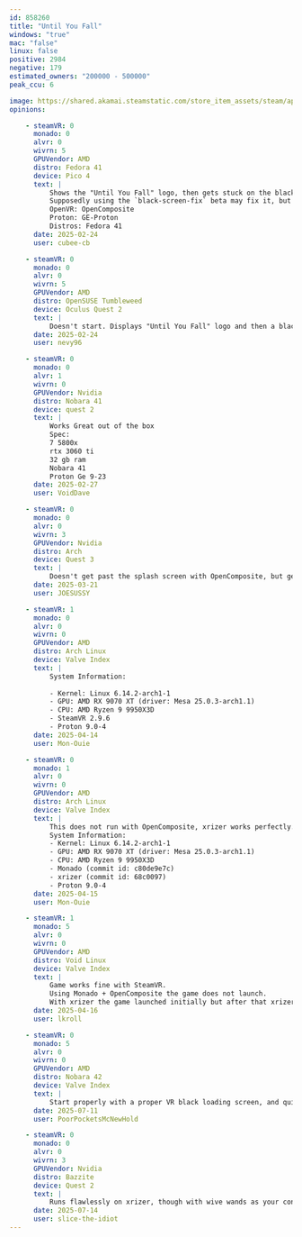 ```yaml
---
id: 858260
title: "Until You Fall"
windows: "true"
mac: "false"
linux: false
positive: 2984
negative: 179
estimated_owners: "200000 - 500000"
peak_ccu: 6

image: https://shared.akamai.steamstatic.com/store_item_assets/steam/apps/858260/header.jpg?t=1724690100
opinions:

    - steamVR: 0
      monado: 0
      alvr: 0
      wivrn: 5
      GPUVendor: AMD
      distro: Fedora 41
      device: Pico 4
      text: |
          Shows the "Until You Fall" logo, then gets stuck on the black screen afterwards.
          Supposedly using the `black-screen-fix` beta may fix it, but that beta seems to not exist anymore.
          OpenVR: OpenComposite
          Proton: GE-Proton
          Distros: Fedora 41
      date: 2025-02-24
      user: cubee-cb

    - steamVR: 0
      monado: 0
      alvr: 0
      wivrn: 5
      GPUVendor: AMD
      distro: OpenSUSE Tumbleweed
      device: Oculus Quest 2
      text: |
          Doesn't start. Displays "Until You Fall" logo and then a black screen and Open Composite error `XR_ERROR_SESSION_NOT_RUNNING`
      date: 2025-02-24
      user: nevy96

    - steamVR: 0
      monado: 0
      alvr: 1
      wivrn: 0
      GPUVendor: Nvidia
      distro: Nobara 41
      device: quest 2
      text: |
          Works Great out of the box
          Spec:
          7 5800x
          rtx 3060 ti
          32 gb ram
          Nobara 41
          Proton Ge 9-23
      date: 2025-02-27
      user: VoidDave

    - steamVR: 0
      monado: 0
      alvr: 0
      wivrn: 3
      GPUVendor: Nvidia
      distro: Arch
      device: Quest 3
      text: |
          Doesn't get past the splash screen with OpenComposite, but gets ingame with xrizer. Right now it seems like it's emulating Vive Wands, but the game is still perfectly playable, and this will most likely be fixed as xrizer matures. Running on 6.13.7 zen kernel, nvidia 570.124, Hyprland, Proton experimental
      date: 2025-03-21
      user: JOESUSSY

    - steamVR: 1
      monado: 0
      alvr: 0
      wivrn: 0
      GPUVendor: AMD
      distro: Arch Linux
      device: Valve Index
      text: |
          System Information:
           
          - Kernel: Linux 6.14.2-arch1-1 
          - GPU: AMD RX 9070 XT (driver: Mesa 25.0.3-arch1.1)
          - CPU: AMD Ryzen 9 9950X3D 
          - SteamVR 2.9.6
          - Proton 9.0-4
      date: 2025-04-14
      user: Mon-Ouie

    - steamVR: 0
      monado: 1
      alvr: 0
      wivrn: 0
      GPUVendor: AMD
      distro: Arch Linux
      device: Valve Index
      text: |
          This does not run with OpenComposite, xrizer works perfectly.
          System Information:
          - Kernel: Linux 6.14.2-arch1-1 
          - GPU: AMD RX 9070 XT (driver: Mesa 25.0.3-arch1.1)
          - CPU: AMD Ryzen 9 9950X3D 
          - Monado (commit id: c80de9e7c)
          - xrizer (commit id: 68c0097) 
          - Proton 9.0-4
      date: 2025-04-15
      user: Mon-Ouie

    - steamVR: 1
      monado: 5
      alvr: 0
      wivrn: 0
      GPUVendor: AMD
      distro: Void Linux
      device: Valve Index
      text: |
          Game works fine with SteamVR.
          Using Monado + OpenComposite the game does not launch.
          With xrizer the game launched initially but after that xrizer crashed every time.
      date: 2025-04-16
      user: lkroll      

    - steamVR: 0
      monado: 5
      alvr: 0
      wivrn: 0
      GPUVendor: AMD
      distro: Nobara 42
      device: Valve Index
      text: |
          Start properly with a proper VR black loading screen, and quickly crash to desktop after a few seconds.
      date: 2025-07-11
      user: PoorPocketsMcNewHold

    - steamVR: 0
      monado: 0
      alvr: 0
      wivrn: 3
      GPUVendor: Nvidia
      distro: Bazzite
      device: Quest 2
      text: |
          Runs flawlessly on xrizer, though with wive wands as your controllers which make selecting options a little cumbersome but not a big issue.
      date: 2025-07-14
      user: slice-the-idiot
---
```

